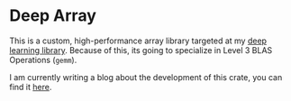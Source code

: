 # Deep Array
This is a custom, high-performance array library targeted at my [deep learning library](https://www.github.com/Wuelle/deep_thought).
Because of this, its going to specialize in Level 3 BLAS Operations (`gemm`).

I am currently writing a blog about the development of this crate, you can find it [here](https://wuelle.github.io/array_docs).
